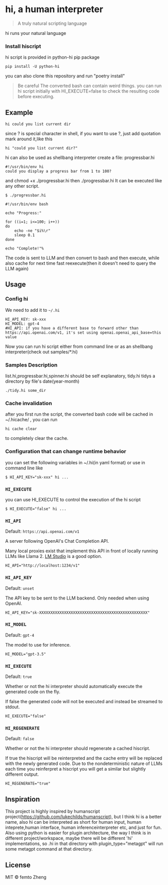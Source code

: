 # hi, a human interpreter

> A truly natural scripting language
>
hi runs your natural language

### Install hiscript
hi script is provided in python-hi pip package
```shell
pip install -U python-hi
```

you can also clone this repository and run "poetry install"

> Be careful The converted bash can contain weird things.
> you can run hi script initially with HI_EXECUTE=false
> to check the resulting code before executing.

## Example
```
hi could you list current dir
```
since ? is special character in shell, if you want to use ?, just add quotation mark around it,like this
```
hi "could you list current dir?"
```
hi can also be used as shellbang interpreter
create a file: progressbar.hi
```shell
#!/usr/bin/env hi
could you display a progress bar from 1 to 100?
```
and chmod +x ./progressbar.hi
then ./progressbar.hi
It can be executed like any other script.

```shell
$ ./progressbar.hi

```

```shell
#!/usr/bin/env bash

echo "Progress:"

for ((i=1; i<=100; i++))
do
    echo -ne "$i%\r"
    sleep 0.1
done

echo "Complete!"%  
```

The code is sent to LLM and then convert to bash and then execute, while also cache for next time fast reexecute(then it doesn't 
need to query the LLM again)



## Usage



### Config hi

We need to add it to `~/.hi`

```
HI_API_KEY: sk-xxx
HI_MODEL: gpt-4
#HI_API: if you have a different base to forward other than https://api.openai.com/v1, it's set using openai.openai_api_base=this value
```

Now you can run hi script either from command line or as an shellbang interpreter(check out samples/*.hi)

### Samples Description
list.hi,progressbar.hi,spinner.hi should be self explanatory, tidy.hi tidys a directory by file's date(year-month)
```shell
./tidy.hi some_dir
```

### Cache invalidation
after you first run the script, the converted bash code will be cached in ~/.hicache/ , you can run
```shell
hi cache clear
```
to completely clear the cache.

### Configuration that can change runtime behavior
you can set the following variables in ~/.hi(in yaml format) or use in command line like 
```shell
$ HI_API_KEY="sk-xxx" hi ...
```
### `HI_EXECUTE`
you can use HI_EXECUTE to control the execution of the hi script
```shell
$ HI_EXECUTE="false" hi ...
```

### `HI_API`

Default: `https://api.openai.com/v1`

A server following OpenAI's Chat Completion API.

Many local proxies exist that implement this API in front of locally running LLMs like Llama 2. [LM Studio](https://lmstudio.ai/) is a good option.

```shell
HI_API="http://localhost:1234/v1"
```

### `HI_API_KEY`

Default: `unset`

The API key to be sent to the LLM backend. Only needed when using OpenAI.

```shell
HI_API_KEY="sk-XXXXXXXXXXXXXXXXXXXXXXXXXXXXXXXXXXXXXXXXXXXXXXXX"
```

### `HI_MODEL`

Default: `gpt-4`

The model to use for inference.

```shell
HI_MODEL="gpt-3.5"
```

### `HI_EXECUTE`

Default: `true`

Whether or not the hi interpreter should automatically execute the generated code on the fly.

If false the generated code will not be executed and instead be streamed to stdout.

```shell
HI_EXECUTE="false"
```

### `HI_REGENERATE`

Default: `false`

Whether or not the hi interpreter should regenerate a cached hiscript.

If true the hiscript will be reinterpreted and the cache entry will be replaced with the newly generated code. Due to the nondeterministic nature of 
LLMs each time you reinferpret a hiscript you will get a similar but slightly different output.

```shell
HI_REGENERATE="true"
```

## Inspiration
This project is highly inspired by humanscript project(https://github.com/lukechilds/humanscript), but I think hi is a better name,
also hi can be interpreted as short for human input, human inteprete,human interface, human inferenceinterpreter etc,
and just for fun.
Also using python is easier for plugin architecture, the way I think is in different project/workspace, maybe there will be
different 'hi' implementations, so .hi in that directory with plugin_type="metagpt" will run some metagpt command at that directory.

## License

MIT © femto Zheng
